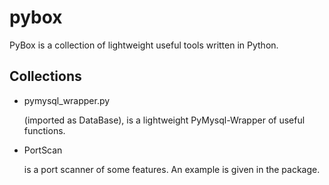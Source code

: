 # pybox

PyBox is a collection of lightweight useful tools written in Python.

## Collections

- pymysql_wrapper.py
    
    (imported as DataBase), is a lightweight PyMysql-Wrapper of useful functions.

- PortScan

    is a port scanner of some features. An example is given in the package.

